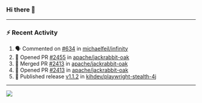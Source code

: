 ### Hi there 👋

---

### :zap: Recent Activity

<!--START_SECTION:activity-->
1. 🗣 Commented on [#634](https://github.com/michaelfeil/infinity/issues/634#issuecomment-3214719422) in [michaelfeil/infinity](https://github.com/michaelfeil/infinity)
2. 💪 Opened PR [#2455](https://github.com/apache/jackrabbit-oak/pull/2455) in [apache/jackrabbit-oak](https://github.com/apache/jackrabbit-oak)
3. 🎉 Merged PR [#2413](https://github.com/apache/jackrabbit-oak/pull/2413) in [apache/jackrabbit-oak](https://github.com/apache/jackrabbit-oak)
4. 💪 Opened PR [#2413](https://github.com/apache/jackrabbit-oak/pull/2413) in [apache/jackrabbit-oak](https://github.com/apache/jackrabbit-oak)
5. 🚀 Published release [v1.1.2](https://github.com/kihdev/playwright-stealth-4j/releases/tag/v1.1.2) in [kihdev/playwright-stealth-4j](https://github.com/kihdev/playwright-stealth-4j)
<!--END_SECTION:activity-->

---

<!--
**fabriziofortino/fabriziofortino** is a ✨ _special_ ✨ repository because its `README.md` (this file) appears on your GitHub profile.

Here are some ideas to get you started:

- 🔭 I’m currently working on ...
- 🌱 I’m currently learning ...
- 👯 I’m looking to collaborate on ...
- 🤔 I’m looking for help with ...
- 💬 Ask me about ...
- 📫 How to reach me: ...
- 😄 Pronouns: ...
- ⚡ Fun fact: ...
-->
![](https://komarev.com/ghpvc/?username=fabriziofortino)
